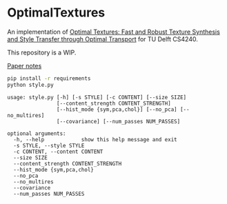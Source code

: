 # OptimalTextures
An implementation of [Optimal Textures: Fast and Robust Texture Synthesis and Style Transfer through Optimal Transport](https://arxiv.org/abs/2010.14702) for TU Delft CS4240.

This repository is a WIP.

[Paper notes](notes.md)

```bash
pip install -r requirements
python style.py
```

```
usage: style.py [-h] [-s STYLE] [-c CONTENT] [--size SIZE]
                [--content_strength CONTENT_STRENGTH]
                [--hist_mode {sym,pca,chol}] [--no_pca] [--no_multires]
                [--covariance] [--num_passes NUM_PASSES]

optional arguments:
  -h, --help            show this help message and exit
  -s STYLE, --style STYLE
  -c CONTENT, --content CONTENT
  --size SIZE
  --content_strength CONTENT_STRENGTH
  --hist_mode {sym,pca,chol}
  --no_pca
  --no_multires
  --covariance
  --num_passes NUM_PASSES
```